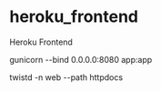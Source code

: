 # heroku_frontend
Heroku Frontend

gunicorn  --bind 0.0.0.0:8080 app:app

twistd -n web --path httpdocs
